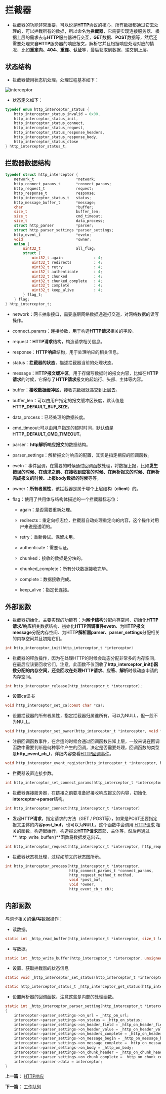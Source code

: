 # 拦截器

- 拦截器的功能非常重要，可以说是**HTTP**协议的核心，所有数据都通过它去处理的，可以拦截所有的数据，所以命名为**拦截器**，它需要实现连接服务器、根据上层的需求去与**HTTP**服务器进行交互，**GET**数据、**POST**数据等，然后还需要处理来自**HTTP**服务器的响应报文，解析它并且根据响应处理对应的情况，比如**重定向、404、重连、认证**等，最后获取到数据，递交到上层。

## 状态结构

- 拦截器使用状态机处理，处理过程基本如下：

![interceptor](http://qiniu.jiejie01.top/interceptor.png)

- 状态定义如下：

```c
typedef enum http_interceptor_status {
    http_interceptor_status_invalid = 0x00,
    http_interceptor_status_init,
    http_interceptor_status_connect,
    http_interceptor_status_request,
    http_interceptor_status_response_headers,
    http_interceptor_status_response_body,
    http_interceptor_status_close
} http_interceptor_status_t;
```

## 拦截器数据结构

```c
typedef struct http_interceptor {
    network_t                   *network;
    http_connect_params_t       *connect_params;
    http_request_t              request;
    http_response_t             response;
    http_interceptor_status_t   status;
    http_message_buffer_t       *message;
    char                        *buffer;
    size_t                      buffer_len;
    size_t                      cmd_timeout;
    size_t                      data_process;
    struct http_parser          *parser;
    struct http_parser_settings *parser_settings;
    http_event_t                *evetn;
    void                        *owner;
    union {
        uint32_t                all_flag;
        struct {
            uint32_t again              : 4;
            uint32_t redirects          : 4;
            uint32_t retry              : 4;
            uint32_t authenticate       : 4;
            uint32_t chunked            : 4;
            uint32_t chunked_complete   : 4;
            uint32_t complete           : 4;
            uint32_t keep_alive         : 4;
        } flag_t;
    } flag;
} http_interceptor_t;
```

- network：网卡抽象接口，需要底层网络数据通道打交道，对网络数据的读写操作。

- connect_params：连接参数，用于构造**HTTP请求**相关的字段。

- request：**HTTP请求**结构，构造请求相关信息。

- response：**HTTP响应**结构，用于处理响应的相关信息。

- status：**拦截器的状态**，描述拦截器当前的处理状态。

- message：**HTTP报文缓冲区**，用于存储写数据时的报文内容，比如在**HTTP请求**的时候，它保存了**HTTP请求**报文的起始行、头部、主体等内容。

- buffer：**接收数据缓冲区**，接收完数据就递交到上层去。

- buffer_len：可以由用户指定的报文缓冲区长度，默认值是**HTTP_DEFAULT_BUF_SIZE**。

- data_process：已经处理的数据长度。

- cmd_timeout:可以由用户指定的超时时间，默认值是**HTTP_DEFAULT_CMD_TIMEOUT**。

- parser：**http解析响应报文**的数据结构。

- parser_settings：解析报文时响应的配置，其实是指定相应的回调函数。

- evetn：事件回调，在需要的时候通过回调函数处理，将数据上报，比如**发生错误的时候、在请求之前、在接收到应答的时候、在解析报文的时候、在解析完成报文的时候、上报body数据的时候**等等。

- owner：**所有者属性**，该拦截器是属于哪个上层结构（**client**）的。

- flag：使用了共用体与结构体描述的一个拦截器标志位：

  - again：是否需要重新处理。
  
  - redirects：重定向标志位，拦截器自动处理重定向的内容，这个操作对用户来说是透明的。
  
  - retry：重新尝试。保留未用。
  
  - authenticate：需要认证。
 
  - chunked：接收的数据是分块的。
  
  - chunked_complete：所有分块数据接收完毕。
  
  - complete：数据接收完成。
  
  - keep_alive：指定长连接。


## 外部函数

- 拦截器初始化，主要实现的功能有：为**网卡结构**分配内存空间、初始化**HTTP请求/响应**相关数据结构、初始化**HTTP回调事件evetn**、为**HTTP报文message**分配内存空间、为**HTTP解析器parser、parser_settings**分配相关的内存空间并且初始它们。

```c
int http_interceptor_init(http_interceptor_t *interceptor)
```

- 拦截器的释放操作，因为在处理HTTP的时候会动态分配非常多的内存空间，在最后应该要回收它们，注意，此函数不仅回收了**http_interceptor_init()**函数分配的内存空间，还会回收在**处理HTTP请求、应答、解析**时候动态申请的内存空间。

```c
int http_interceptor_release(http_interceptor_t *interceptor);
```

- 设置ca证书

```c
void http_interceptor_set_ca(const char *ca);
```

- 设置拦截器的所有者属性，指定拦截器归属谁所有，可以为NULL，但一般不为NULL。

```c
void http_interceptor_set_owner(http_interceptor_t *interceptor, void *owner);
```

- 注册回调函数事件，在合适的时候会通过回调函数告知上层，一般来说在回调函数中需要判断是何种事件产生的回调，决定是否需要处理，回调函数的类型是**http_event_cb_t**，详细内容查看[HTTP回调事件](./event.md)。

```c
void http_interceptor_event_register(http_interceptor_t *interceptor, http_event_cb_t cb);
```


- 拦截器设置连接参数。

```c
int http_interceptor_set_connect_params(http_interceptor_t *interceptor, http_connect_params_t *conn_param)
```

- 拦截器连接服务器，在链接之前要准备好接收响应报文的内容，初始化**interceptor->parser**结构。

```c
int http_interceptor_connect(http_interceptor_t *interceptor)
```

- 发起**HTTP请求**，指定请求的方法（GET / POST等），如果是POST还要指定报文主体的内容**post_buf**，也可以为**NULL**。这个函数中会调用 [HTTP请求](./request.md) 相关的函数，构造起始行，构造报文**HTTP请求**首部、主体等，然后再通过**_http_write_buffer()**函数将数据发送出去。

```c
int http_interceptor_request(http_interceptor_t *interceptor, http_request_method_t mothod, const char *post_buf)
```

- 拦截器状态机处理，过程如前文的状态图所示。

```c
int http_interceptor_process(http_interceptor_t *interceptor,
                             http_connect_params_t *connect_params,
                             http_request_method_t mothod, 
                             void *post_buf,
                             void *owner,
                             http_event_cb_t cb);
```


## 内部函数

与网卡相关的**读/写**数据操作：

- 读数据。

```c
static int _http_read_buffer(http_interceptor_t *interceptor, size_t length)
```

- 写数据。

```c
static int _http_write_buffer(http_interceptor_t *interceptor, unsigned char *buf, int length)
```

- 设置、获取拦截器的状态信息

```c
static void _http_interceptor_set_status(http_interceptor_t *interceptor, http_interceptor_status_t status)

static http_interceptor_status_t _http_interceptor_get_status(http_interceptor_t *interceptor)
```

- 设置解析器的回调函数，注意这些是内部的处理函数。

```c
static int _http_interceptor_parser_setting(http_interceptor_t *interceptor)
{
    interceptor->parser_settings->on_url = _http_on_url;
    interceptor->parser_settings->on_status = _http_on_status;
    interceptor->parser_settings->on_header_field = _http_on_header_field;
    interceptor->parser_settings->on_header_value = _http_on_header_value;
    interceptor->parser_settings->on_headers_complete = _http_on_headers_complete;
    interceptor->parser_settings->on_message_begin = _http_on_message_begin;
    interceptor->parser_settings->on_message_complete = _http_on_message_complete;
    interceptor->parser_settings->on_body = _http_on_body;
    interceptor->parser_settings->on_chunk_header = _http_on_chunk_header;
    interceptor->parser_settings->on_chunk_complete = _http_on_chunk_complete;
    interceptor->parser->data = interceptor;
}
```



**上一篇**： [HTTP响应](./response.md)

**下一篇**： [工作队列](./work_queue.md)

